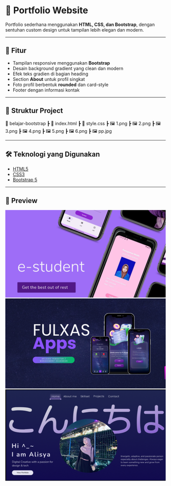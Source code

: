 # 🎨 Portfolio Website

Portfolio sederhana menggunakan **HTML, CSS, dan Bootstrap**, dengan sentuhan custom design untuk tampilan lebih elegan dan modern.

---

## 🚀 Fitur
- Tampilan responsive menggunakan **Bootstrap**  
- Desain background gradient yang clean dan modern  
- Efek teks gradien di bagian heading  
- Section **About** untuk profil singkat  
- Foto profil berbentuk **rounded** dan card-style  
- Footer dengan informasi kontak  

---

## 📂 Struktur Project
📁 belajar-bootstrap
 ┣ 📄 index.html
 ┣ 📄 style.css
 ┣ 🖼️ 1.png
 ┣ 🖼️ 2.png
 ┣ 🖼️ 3.png
 ┣ 🖼️ 4.png
 ┣ 🖼️ 5.png
 ┣ 🖼️ 6.png
 ┣ 🖼️ pp.jpg

---

## 🛠️ Teknologi yang Digunakan
- [HTML5](https://developer.mozilla.org/en-US/docs/Web/HTML)
- [CSS3](https://developer.mozilla.org/en-US/docs/Web/CSS)
- [Bootstrap 5](https://getbootstrap.com/)

---

## 📸 Preview
![tampilan](1.png)
![tampilan](2.png)
![tampilan](3.png)



